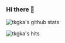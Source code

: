 ### Hi there 👋

![tkgka's github stats](https://github-readme-stats.vercel.app/api?username=tkgka&show_icons=true)

![tkgka's hits](
https://hits.seeyoufarm.com/api/count/incr/badge.svg?url=https%3A%2F%2Fgithub.com%2Ftkgka&count_bg=%2379C83D&title_bg=%23555555&icon=&icon_color=%23E7E7E7&title=hits&edge_flat=false)

